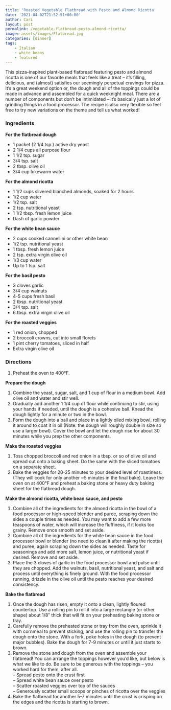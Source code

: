 ```yaml
---
title: 'Roasted Vegetable Flatbread with Pesto and Almond Ricotta'
date: '2021-04-02T21:52:51+00:00'
author: Cari
layout: post
permalink: /vegetable-flatbread-pesto-almond-ricotta/
image: assets/images/Flatbread.jpg
categories: [dinner]
tags:
    - Italian
    - white beans
    - featured
---
```


This pizza-inspired plant-based flatbread featuring pesto and almond ricotta is one of our favorite meals that feels like a treat – it’s filling, delicious, and (almost) satisfies our seemingly perpetual cravings for pizza. It’s a great weekend option or, the dough and all of the toppings could be made in advance and assembled for a quick weeknight meal. There are a number of components but don’t be intimidated – it’s basically just a lot of grinding things in a food processor. The recipe is also very flexible so feel free to try new variations on the theme and tell us what worked!

### Ingredients

**For the flatbread dough**
- 1 packet (2 1/4 tsp.) active dry yeast
- 2 1/4 cups all purpose flour
- 1 1/2 tsp. sugar
- 3/4 tsp. salt
- 2 tbsp. olive oil
- 3/4 cup lukewarm water

**For the almond ricotta**
- 1 1/2 cups slivered blanched almonds, soaked for 2 hours
- 1/2 cup water
- 1/2 tsp. salt
- 2 tsp. nutritional yeast
- 1 1/2 tbsp. fresh lemon juice
- Dash of garlic powder

**For the white bean sauce**
- 2 cups cooked cannellini or other white bean
- 1/2 tsp. nutritional yeast
- 1 tbsp. fresh lemon juice
- 2 tsp. extra virgin olive oil
- 1/3 cup water
- Up to 1 tsp. salt

**For the basil pesto**
- 3 cloves garlic
- 3/4 cup walnuts
- 4-5 cups fresh basil
- 2 tbsp. nutritional yeast
- 3/4 tsp. salt
- 6 tbsp. extra virgin olive oil

**For the roasted veggies**
- 1 red onion, chopped
- 2 broccoli crowns, cut into small florets
- 1 pint cherry tomatoes, sliced in half
- Extra virgin olive oil

### Directions

1. Preheat the oven to 400°F.

**Prepare the dough**
1. Combine the yeast, sugar, salt, and 1 cup of flour in a medium bowl. Add olive oil and water and stir well.
2. Gradually add another 1 1/4 cup of flour while continuing to stir, using your hands if needed, until the dough is a cohesive ball. Knead the dough lightly for a minute or two in the bowl.
4. Form the dough into a ball and place in a lightly oiled mixing bowl, rolling it around to coat it in oil (Note: the dough will roughly double in size so use a larger bowl). Cover the bowl and let the dough rise for about 30 minutes while you prep the other components.

**Make the roasted veggies**
1. Toss chopped broccoli and red onion in a tbsp. or so of olive oil and spread out onto a baking sheet. Do the same with the sliced tomatoes on a separate sheet.
2. Bake the veggies for 20-25 minutes to your desired level of roastiness. (They will cook for only another ~5 minutes in the final bake). Leave the oven on at 400°F and preheat a baking stone or heavy duty baking sheet for the flatbread dough.

**Make the almond ricotta, white bean sauce, and pesto**
1. Combine all of the ingredients for the almond ricotta in the bowl of a food processor or high-speed blender and puree, scraping down the sides a couple times as needed. You may want to add a few more teaspoons of water, which will increase the fluffiness, if it looks too grainy. Remove once smooth and set aside.
2. Combine all of the ingredients for the white bean sauce in the food processor bowl or blender (no need to clean it after making the ricotta) and puree, again scraping down the sides as needed. Taste for seasonings and add more salt, lemon juice, or nutritional yeast if desired. Remove and set aside.
3. Place the 3 cloves of garlic in the food processor bowl and pulse until they are chopped. Add the walnuts, basil, nutritional yeast, and salt and process until everything is finely ground. With the food processor running, drizzle in the olive oil until the pesto reaches your desired consistency.

**Bake the flatbread**
1. Once the dough has risen, empty it onto a clean, lightly floured countertop. Use a rolling pin to roll it into a large rectangle (or other shape) about 1/8″ thick that will fit on your preheating baking stone or tray.
2. Carefully remove the preheated stone or tray from the oven, sprinkle it with cornmeal to prevent sticking, and use the rolling pin to transfer the dough onto the stone. With a fork, poke holes in the dough (to prevent major bubbles). Bake the dough for 7-9 minutes or until it just starts to brown.
3. Remove the stone and dough from the oven and assemble your flatbread! You can arrange the toppings however you’d like, but below is what we like to do. Be sure to be generous with the toppings – you worked hard for them, after all.  
    – Spread pesto onto the crust first  
    – Spread white bean sauce over pesto  
    – Scatter roasted veggies over top of the sauces  
    – Generously scatter small scoops or pinches of ricotta over the veggies
4. Bake the flatbread for another 5-7 minutes until the crust is crisping on the edges and the ricotta is starting to brown.